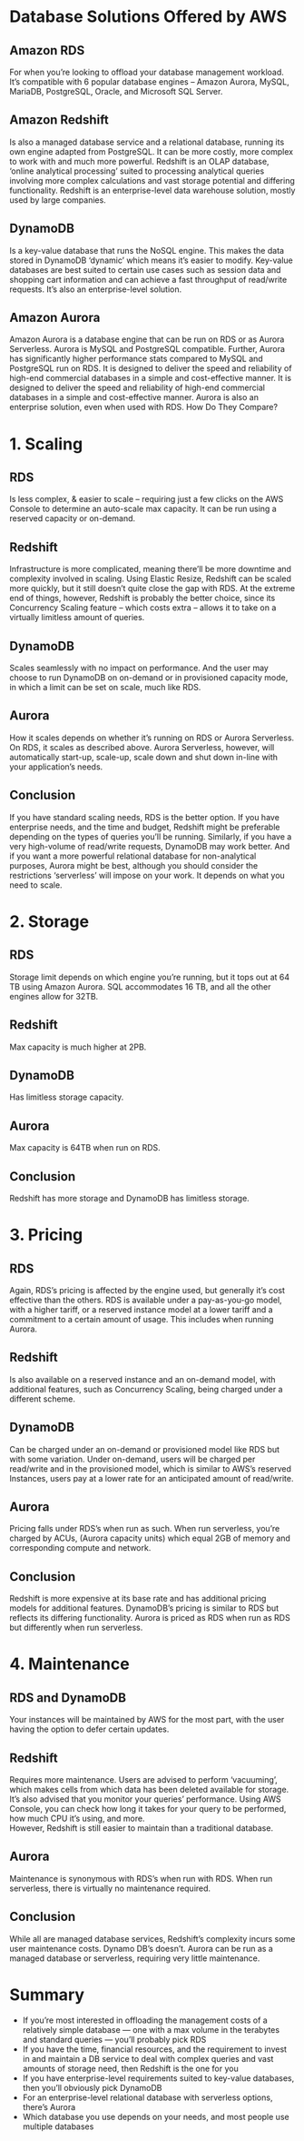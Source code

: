 # Database Solutions Offered by AWS

## Amazon RDS  
For when you’re looking to offload your database management workload. It’s compatible with 6 popular database engines – Amazon Aurora, MySQL, MariaDB, PostgreSQL, Oracle, and Microsoft SQL Server.
## Amazon Redshift 
Is also a managed database service and a relational database, running its own engine adapted from PostgreSQL. It can be more costly, more complex to work with and much more powerful. 
Redshift is an OLAP database, ‘online analytical processing’ suited to processing analytical queries involving more complex calculations and vast storage potential and differing functionality.
Redshift is an enterprise-level data warehouse solution, mostly used by large companies.
## DynamoDB 
Is a key-value database that runs the NoSQL engine.  This makes the data stored in DynamoDB ‘dynamic’ which means it’s easier to modify. Key-value databases are best suited to certain use cases such as session data and shopping cart information and can achieve a fast throughput of read/write requests. It’s also an enterprise-level solution.
## Amazon Aurora 
Amazon Aurora is a database engine that can be run on RDS or as Aurora Serverless. Aurora is MySQL and PostgreSQL compatible.  Further, Aurora has significantly higher performance stats compared to MySQL and PostgreSQL run on RDS.  It is designed to deliver the speed and reliability of high-end commercial databases in a simple and cost-effective manner.  It is designed to deliver the speed and reliability of high-end commercial databases in a simple and cost-effective manner.  Aurora is also an enterprise solution, even when used with RDS.
How Do They Compare?

# 1. Scaling 
## RDS
Is less complex, &  easier to scale – requiring just a few clicks on the AWS Console to determine an auto-scale max capacity. It can be run using a reserved capacity or on-demand.
## Redshift
Infrastructure is more complicated, meaning there’ll be more downtime and complexity involved in scaling. Using Elastic Resize, Redshift can be scaled more quickly, but it still doesn’t quite close the gap with RDS. At the extreme end of things, however, Redshift is probably the better choice, since its Concurrency Scaling feature – which costs extra – allows it to take on a virtually limitless amount of queries.
## DynamoDB
Scales seamlessly with no impact on performance. And the user may choose to run DynamoDB on on-demand or in provisioned capacity mode, in which a limit can be set on scale, much like RDS. 
## Aurora
How it scales depends on whether it’s running on RDS or Aurora Serverless. On RDS, it scales as described above. Aurora Serverless, however, will automatically start-up, scale-up, scale down and shut down in-line with your application’s needs. 

## Conclusion
If you have standard scaling needs, RDS is the better option. If you have enterprise needs, and the time and budget, Redshift might be preferable depending on the types of queries you’ll be running. Similarly, if you have a very high-volume of read/write requests, DynamoDB may work better. 
And if you want a more powerful relational database for non-analytical purposes, Aurora might be best, although you should consider the restrictions ‘serverless’ will impose on your work.  It depends on what you need to scale.

# 2. Storage
## RDS
Storage limit depends on which engine you’re running, but it tops out at 64 TB using Amazon Aurora. SQL accommodates 16 TB, and all the other engines allow for 32TB.
## Redshift
Max capacity is much higher at 2PB.
## DynamoDB
Has limitless storage capacity.
## Aurora
Max capacity is 64TB when run on RDS.

## Conclusion
Redshift has more storage and DynamoDB has limitless storage. 

# 3. Pricing 
## RDS
Again, RDS’s pricing is affected by the engine used, but generally it’s cost effective  than the others. RDS is available under a pay-as-you-go model, with a higher tariff, or a reserved instance model at a lower tariff and a commitment to a certain amount of usage.  This includes when running Aurora. 
## Redshift
Is also available on a reserved instance and an on-demand model, with additional features, such as Concurrency Scaling, being charged under a different scheme.
## DynamoDB
Can be charged under an on-demand or provisioned model like RDS but with some variation. Under on-demand, users will be charged per read/write and in the provisioned model, which is similar to AWS’s reserved Instances, users pay at a lower rate for an anticipated amount of read/write. 
## Aurora
Pricing falls under RDS’s when run as such. When run serverless, you’re charged by ACUs, (Aurora capacity units) which equal 2GB of memory and corresponding compute and network.

## Conclusion
Redshift is more expensive at its base rate and has additional pricing models for additional features. DynamoDB’s pricing is similar to RDS but reflects its differing functionality. Aurora is priced as RDS when run as RDS but differently when run serverless.

# 4. Maintenance 
## RDS and DynamoDB
Your instances will be maintained by AWS for the most part, with the user having the option to defer certain updates. 
## Redshift
Requires more maintenance. Users are advised to perform ‘vacuuming’, which makes cells from which data has been deleted available for storage. It’s also advised that you monitor your queries’ performance. Using AWS Console, you can check how long it takes for your query to be performed, how much CPU it’s using, and more.  
However, Redshift is still easier to maintain than a traditional database. 
## Aurora
Maintenance is synonymous with RDS’s when run with RDS. When run serverless, there is virtually no maintenance required.

## Conclusion
While all are managed database services, Redshift’s complexity incurs some user maintenance costs. Dynamo DB’s doesn’t. Aurora can be run as a managed database or serverless, requiring very little maintenance.
 
# Summary #
* If you’re most interested in offloading the management costs of a relatively simple database — one with a max volume in the terabytes and standard queries — you’ll probably pick RDS
* If you have the time, financial resources, and the requirement to invest in and maintain a DB service to deal with complex queries and vast amounts of storage need, then Redshift is the one for you
* If you have enterprise-level requirements suited to key-value databases, then you’ll obviously pick DynamoDB
* For an enterprise-level relational database with serverless options, there’s Aurora
* Which database you use depends on your needs, and most people use multiple databases
